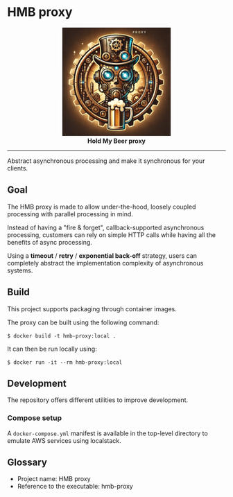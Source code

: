 # HMB proxy

<p align="center">
  <img src="./logo.png" alt="logo.png" width="250" height="250"><br>
  <b>Hold My Beer proxy</b>
</p>

------

Abstract asynchronous processing and make it synchronous for your clients.

## Goal

The HMB proxy is made to allow under-the-hood, loosely coupled processing with parallel processing in mind.

Instead of having a "fire & forget", callback-supported asynchronous processing, customers can rely on simple HTTP calls
while having all the benefits of async processing.

Using a **timeout** / **retry** / **exponential back-off** strategy, users can completely abstract the implementation
complexity of asynchronous systems.

## Build

This project supports packaging through container images.

The proxy can be built using the following command:

```console
$ docker build -t hmb-proxy:local .
```

It can then be run locally using:
```console
$ docker run -it --rm hmb-proxy:local
```

## Development

The repository offers different utilities to improve development.

### Compose setup

A `docker-compose.yml` manifest is available in the top-level directory to emulate AWS services using localstack.

## Glossary

- Project name: HMB proxy
- Reference to the executable: hmb-proxy

